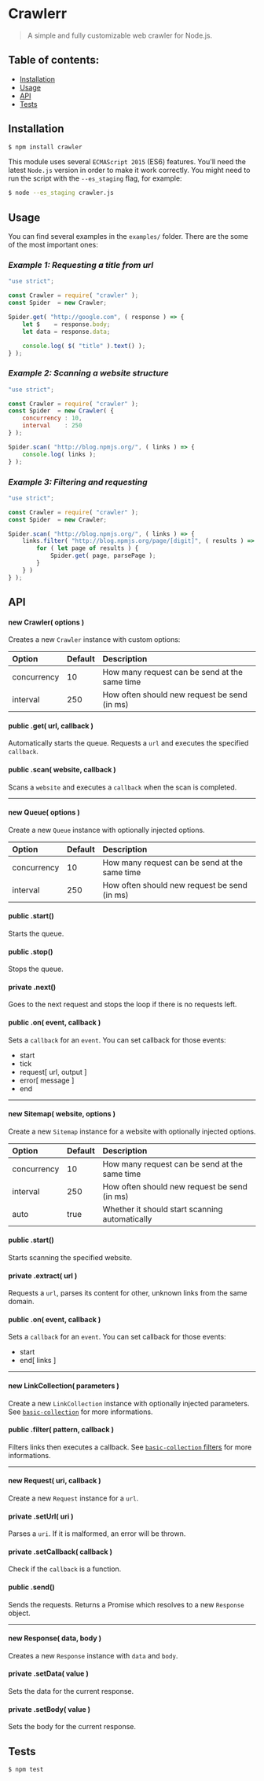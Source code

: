 # Crawlerr

> A simple and fully customizable web crawler for Node.js.

## Table of contents:

- [Installation](#installation)
- [Usage](#usage)
- [API](#api)
- [Tests](#tests)

## Installation

```bash
$ npm install crawler
```

This module uses several `ECMAScript 2015` (ES6) features. You'll need the latest `Node.js` version in order to make it work correctly. You might need to run the script with the `--es_staging` flag, for example:

```bash
$ node --es_staging crawler.js
```

## Usage

You can find several examples in the `examples/` folder. There are the some of the most important ones:

### *Example 1: Requesting a title from url*

```javascript
"use strict";

const Crawler = require( "crawler" );
const Spider  = new Crawler;

Spider.get( "http://google.com", ( response ) => {
    let $    = response.body;
    let data = response.data;

    console.log( $( "title" ).text() );
} );
```

### *Example 2: Scanning a website structure*

```javascript
"use strict";

const Crawler = require( "crawler" );
const Spider  = new Crawler( {
    concurrency : 10,
    interval    : 250
} );

Spider.scan( "http://blog.npmjs.org/", ( links ) => {
    console.log( links );
} );
```

### *Example 3: Filtering and requesting*

```javascript
"use strict";

const Crawler = require( "crawler" );
const Spider  = new Crawler;

Spider.scan( "http://blog.npmjs.org/", ( links ) => {
    links.filter( "http://blog.npmjs.org/page/[digit]", ( results ) => {
        for ( let page of results ) {
            Spider.get( page, parsePage );
        }
    } )
} );
```

## API

#### new Crawler( options )

Creates a new `Crawler` instance with custom options:

| Option      | Default | Description                                   |
|:------------|:--------|:----------------------------------------------|
| concurrency | 10      | How many request can be send at the same time |
| interval    | 250     | How often should new request be send (in ms)  |

#### **public** .get( url, callback )

Automatically starts the queue. Requests a `url` and executes the specified `callback`.

#### **public** .scan( website, callback )

Scans a `website` and executes a `callback` when the scan is completed.

---

#### new Queue( options )

Create a new `Queue` instance with optionally injected options.

| Option      | Default | Description                                   |
|:------------|:--------|:----------------------------------------------|
| concurrency | 10      | How many request can be send at the same time |
| interval    | 250     | How often should new request be send (in ms)  |

#### **public** .start()

Starts the queue.

#### **public** .stop()

Stops the queue.

#### **private** .next()

Goes to the next request and stops the loop if there is no requests left.

#### **public** .on( event, callback )

Sets a `callback` for an `event`. You can set callback for those events:
- start
- tick
- request[ url, output ]
- error[ message ]
- end

---

#### new Sitemap( website, options )

Create a new `Sitemap` instance for a website with optionally injected options.

| Option      | Default | Description                                    |
|:------------|:--------|:-----------------------------------------------|
| concurrency | 10      | How many request can be send at the same time  |
| interval    | 250     | How often should new request be send (in ms)   |
| auto        | true    | Whether it should start scanning automatically |

#### **public** .start()

Starts scanning the specified website.

#### **private** .extract( url )

Requests a `url`, parses its content for other, unknown links from the same domain.

#### **public** .on( event, callback )

Sets a `callback` for an `event`. You can set callback for those events:
- start
- end[ links ]

---

#### new LinkCollection( parameters )

Create a new `LinkCollection` instance with optionally injected parameters. See [`basic-collection`](https://github.com/Bartozzz/basic-collection) for more informations.

#### **public** .filter( pattern, callback )

Filters links then executes a callback. See [`basic-collection` filters](https://github.com/Bartozzz/basic-collection#example-3-filtering-values) for more informations.

---

#### new Request( uri, callback )

Create a new `Request` instance for a `url`.

#### **private** .setUrl( uri )

Parses a `uri`. If it is malformed, an error will be thrown.

#### **private** .setCallback( callback )

Check if the `callback` is a function.

#### **public** .send()

Sends the requests. Returns a Promise which resolves to a new `Response` object.

---

#### new Response( data, body )

Creates a new `Response` instance with `data` and `body`.

#### **private** .setData( value )

Sets the data for the current response.

#### **private** .setBody( value )

Sets the body for the current response.

## Tests

```bash
$ npm test
```

